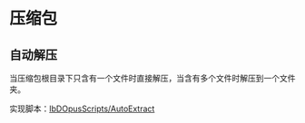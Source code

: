 # 压缩包
## 自动解压
当压缩包根目录下只含有一个文件时直接解压，当含有多个文件时解压到一个文件夹。

实现脚本：[IbDOpusScripts/AutoExtract](https://github.com/Chaoses-Ib/IbDOpusScripts/blob/main/AutoExtract.js)